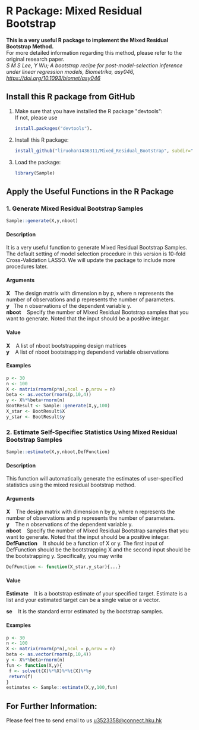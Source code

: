 # R Package: Mixed Residual Bootstrap
**This is a very useful R package to implement the Mixed Residual Bootstrap Method.**\
For more detailed information regarding this method, please refer to the original research paper.\
*S M S Lee, Y Wu; A bootstrap recipe for post-model-selection inference under linear regression models, Biometrika, asy046, https://doi.org/10.1093/biomet/asy046*

## Install this R package from GitHub
1. Make sure that you have installed the R package "devtools":\
   If not, please use 
   ```R
   install.packages("devtools").
   ```
2. Install this R package: 
   ```R
   install_github("liruohan1436311/Mixed_Residual_Bootstrap", subdir="Sample")
   ```
3. Load the package: 
   ```R
   library(Sample)
   ```

## Apply the Useful Functions in the R Package
### 1. Generate Mixed Residual Bootstrap Samples
   ```R
   Sample::generate(X,y,nboot)
   ```
#### Description
It is a very useful function to generate Mixed Residual Bootstrap Samples. The default setting of model selection procedure in this version is 10-fold Cross-Validation LASSO. We will update the package to include more procedures later.
#### Arguments

**X**&nbsp;&nbsp;&nbsp;The design matrix with dimension n by p, where n represents the number of observations and p represents the number of parameters.\
**y**&nbsp;&nbsp;&nbsp;The n observations of the dependent variable y.\
**nboot**	&nbsp;&nbsp;&nbsp;Specify the number of Mixed Residual Bootstrap samples that you want to generate. Noted that the input should be a positive integar.

#### Value
**X**&nbsp;&nbsp;&nbsp;  A list of nboot bootstrapping design matrices\
**y**&nbsp;&nbsp;&nbsp; A list of nboot bootstrapping dependend variable observations

#### Examples
```R
p <- 30
n <- 100
X <- matrix(rnorm(p*n),ncol = p,nrow = n)
beta <- as.vector(rnorm(p,10,4))
y <- X%*%beta+rnorm(n)
BootResult <- Sample::generate(X,y,100)
X_star <- BootResult$X
y_star <- BootResult$y
```

### 2. Estimate Self-Specifiec Statistics Using Mixed Residual Bootstrap Samples
   ```R
   Sample::estimate(X,y,nboot,DefFunction)
   ```
#### Description

This function will automatically generate the estimates of user-specified statistics using the mixed residual bootstrap method.

#### Arguments

**X**&nbsp;&nbsp;&nbsp;	The design matrix with dimension n by p, where n represents the number of observations and p represents the number of parameters.\
**y**&nbsp;&nbsp;&nbsp;	The n observations of the dependent variable y.\
**nboot**&nbsp;&nbsp;&nbsp;	Specify the number of Mixed Residual Bootstrap samples that you want to generate. Noted that the input should be a positive integar.\
**DefFunction**&nbsp;&nbsp;&nbsp;	It should be a function of X or y. The first input of DefFunction should be the bootstrapping X and the second input should be the bootstrapping y. Specifically, you may write 
```R
DefFunction <- function(X_star,y_star){...}
```
#### Value

**Estimate**&nbsp;&nbsp;&nbsp;  It is a bootstrap estimate of your specified target. Estimate is a list and your estimated target can be a single value or a vector.

**se**&nbsp;&nbsp;&nbsp; It is the standard error estimated by the bootstrap samples.

#### Examples
```R
p <- 30
n <- 100
X <- matrix(rnorm(p*n),ncol = p,nrow = n)
beta <- as.vector(rnorm(p,10,4))
y <- X%*%beta+rnorm(n)
fun <- function(X,y){
 f <- solve(t(X)%*%X)%*%t(X)%*%y
 return(f)
}
estimates <- Sample::estimate(X,y,100,fun)
```

## For Further Information:
Please feel free to send email to us <u3523358@connect.hku.hk>

